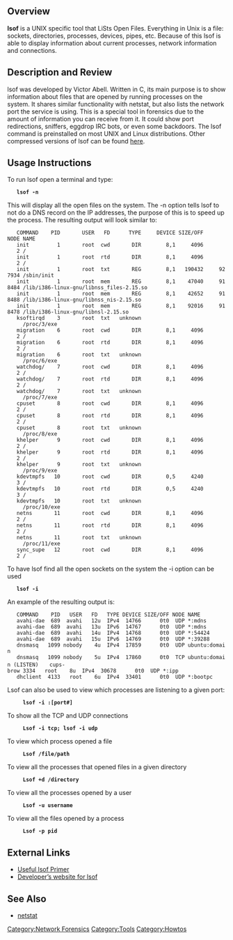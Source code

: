 ## Overview

**lsof** is a UNIX specific tool that LiSts Open Files. Everything in
Unix is a file: sockets, directories, processes, devices, pipes, etc.
Because of this lsof is able to display information about current
processes, network information and connections.

## Description and Review

lsof was developed by Victor Abell. Written in C, its main purpose is to
show information about files that are opened by running processes on the
system. It shares similar functionality with netstat, but also lists the
network port the service is using. This is a special tool in forensics
due to the amount of information you can receive from it. It could show
port redirections, sniffers, eggdrop IRC bots, or even some backdoors.
The lsof command is preinstalled on most UNIX and Linux distributions.
Other compressed versions of lsof can be found
[here](https://people.freebsd.org/~abe/).

## Usage Instructions

To run lsof open a terminal and type:

`   `**`lsof -n`**

This will display all the open files on the system. The -n option tells
lsof to not do a DNS record on the IP addresses, the purpose of this is
to speed up the process. The resulting output will look similar to:

`   COMMAND    PID       USER   FD      TYPE     DEVICE SIZE/OFF       NODE NAME`
`   init         1       root  cwd       DIR        8,1     4096          2 /`
`   init         1       root  rtd       DIR        8,1     4096          2 /`
`   init         1       root  txt       REG        8,1   190432     927934 /sbin/init`
`   init         1       root  mem       REG        8,1    47040     918484 /lib/i386-linux-gnu/libnss_files-2.15.so`
`   init         1       root  mem       REG        8,1    42652     918488 /lib/i386-linux-gnu/libnss_nis-2.15.so`
`   init         1       root  mem       REG        8,1    92016     918478 /lib/i386-linux-gnu/libnsl-2.15.so`
`   ksoftirqd    3       root  txt   unknown                                /proc/3/exe`
`   migration    6       root  cwd       DIR        8,1     4096          2 /`
`   migration    6       root  rtd       DIR        8,1     4096          2 /`
`   migration    6       root  txt   unknown                                /proc/6/exe`
`   watchdog/    7       root  cwd       DIR        8,1     4096          2 /`
`   watchdog/    7       root  rtd       DIR        8,1     4096          2 /`
`   watchdog/    7       root  txt   unknown                                /proc/7/exe`
`   cpuset       8       root  cwd       DIR        8,1     4096          2 /`
`   cpuset       8       root  rtd       DIR        8,1     4096          2 /`
`   cpuset       8       root  txt   unknown                                /proc/8/exe`
`   khelper      9       root  cwd       DIR        8,1     4096          2 /`
`   khelper      9       root  rtd       DIR        8,1     4096          2 /`
`   khelper      9       root  txt   unknown                                /proc/9/exe`
`   kdevtmpfs   10       root  cwd       DIR        0,5     4240          3 /`
`   kdevtmpfs   10       root  rtd       DIR        0,5     4240          3 /`
`   kdevtmpfs   10       root  txt   unknown                                /proc/10/exe`
`   netns       11       root  cwd       DIR        8,1     4096          2 /`
`   netns       11       root  rtd       DIR        8,1     4096          2 /`
`   netns       11       root  txt   unknown                                /proc/11/exe`
`   sync_supe   12       root  cwd       DIR        8,1     4096          2 /`

To have lsof find all the open sockets on the system the -i option can
be used

`   `**`lsof -i`**

An example of the resulting output is:

`   COMMAND    PID   USER   FD   TYPE DEVICE SIZE/OFF NODE NAME`
`   avahi-dae  689  avahi   12u  IPv4  14766      0t0  UDP *:mdns `
`   avahi-dae  689  avahi   13u  IPv6  14767      0t0  UDP *:mdns `
`   avahi-dae  689  avahi   14u  IPv4  14768      0t0  UDP *:54424 `
`   avahi-dae  689  avahi   15u  IPv6  14769      0t0  UDP *:39288 `
`   dnsmasq   1099 nobody    4u  IPv4  17859      0t0  UDP ubuntu:domain `
`   dnsmasq   1099 nobody    5u  IPv4  17860      0t0  TCP ubuntu:domain (LISTEN)`
`   cups-brow 3334   root    8u  IPv4  30678      0t0  UDP *:ipp `
`   dhclient  4133   root    6u  IPv4  33401      0t0  UDP *:bootpc `

Lsof can also be used to view which processes are listening to a given
port:

`     `**`lsof -i :[port#]`**

To show all the TCP and UDP connections

`     `**`Lsof -i tcp; lsof -i udp`**

To view which process opened a file

`     `**`Lsof /file/path`**

To view all the processes that opened files in a given directory

`     `**`Lsof +d /directory`**

To view all the processes opened by a user

`     `**`Lsof -u username`**

To view all the files opened by a process

`     `**`Lsof -p pid`**

## External Links

- [Useful lsof Primer](https://danielmiessler.com/study/lsof/)
- [Developer’s website for lsof](https://people.freebsd.org/~abe/)

## See Also

- [netstat](netstat "wikilink")

[Category:Network Forensics](Category:Network_Forensics "wikilink")
[Category:Tools](Category:Tools "wikilink")
[Category:Howtos](Category:Howtos "wikilink")
